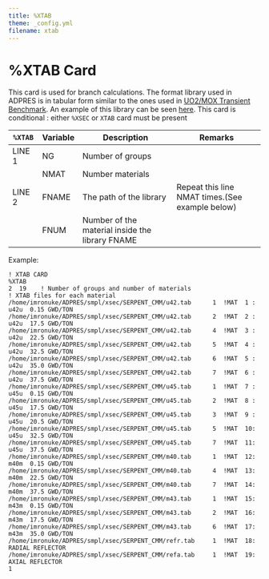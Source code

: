 ```yaml
---
title: %XTAB
theme: _config.yml
filename: xtab
---
```


# %XTAB Card

This card is used for branch calculations. The format library used in ADPRES is in tabular form similar to the ones used in [UO2/MOX Transient Benchmark](https://www.oecd-nea.org/science/wprs/MOX-UOX-transients/benchmark_documents/final_report/mox-uo2-bench.pdf). An example of this library can be seen [here](https://github.com/imronuke/ADPRES/blob/master/smpl/xsec/SERPENT_CMM/m40.tab). This card is conditional : either `%XSEC` or `XTAB` card must be present

| `%XTAB` | Variable | Description | Remarks |
| --- | --- | --- | --- |
| LINE 1 | NG | Number of groups |  |
|        | NMAT | Number materials |
| LINE 2 | FNAME | The path of the library | Repeat  this line NMAT times.(See example below) |
|  | FNUM | Number of the material inside the library FNAME |

Example:
```
! XTAB CARD
%XTAB
2  19    ! Number of groups and number of materials
! XTAB files for each material
/home/imronuke/ADPRES/smpl/xsec/SERPENT_CMM/u42.tab      1  !MAT  1 : u42u  0.15 GWD/TON
/home/imronuke/ADPRES/smpl/xsec/SERPENT_CMM/u42.tab      2  !MAT  2 : u42u  17.5 GWD/TON
/home/imronuke/ADPRES/smpl/xsec/SERPENT_CMM/u42.tab      4  !MAT  3 : u42u  22.5 GWD/TON
/home/imronuke/ADPRES/smpl/xsec/SERPENT_CMM/u42.tab      5  !MAT  4 : u42u  32.5 GWD/TON
/home/imronuke/ADPRES/smpl/xsec/SERPENT_CMM/u42.tab      6  !MAT  5 : u42u  35.0 GWD/TON
/home/imronuke/ADPRES/smpl/xsec/SERPENT_CMM/u42.tab      7  !MAT  6 : u42u  37.5 GWD/TON
/home/imronuke/ADPRES/smpl/xsec/SERPENT_CMM/u45.tab      1  !MAT  7 : u45u  0.15 GWD/TON
/home/imronuke/ADPRES/smpl/xsec/SERPENT_CMM/u45.tab      2  !MAT  8 : u45u  17.5 GWD/TON
/home/imronuke/ADPRES/smpl/xsec/SERPENT_CMM/u45.tab      3  !MAT  9 : u45u  20.5 GWD/TON
/home/imronuke/ADPRES/smpl/xsec/SERPENT_CMM/u45.tab      5  !MAT  10: u45u  32.5 GWD/TON
/home/imronuke/ADPRES/smpl/xsec/SERPENT_CMM/u45.tab      7  !MAT  11: u45u  37.5 GWD/TON
/home/imronuke/ADPRES/smpl/xsec/SERPENT_CMM/m40.tab      1  !MAT  12: m40m  0.15 GWD/TON
/home/imronuke/ADPRES/smpl/xsec/SERPENT_CMM/m40.tab      4  !MAT  13: m40m  22.5 GWD/TON
/home/imronuke/ADPRES/smpl/xsec/SERPENT_CMM/m40.tab      7  !MAT  14: m40m  37.5 GWD/TON
/home/imronuke/ADPRES/smpl/xsec/SERPENT_CMM/m43.tab      1  !MAT  15: m43m  0.15 GWD/TON
/home/imronuke/ADPRES/smpl/xsec/SERPENT_CMM/m43.tab      2  !MAT  16: m43m  17.5 GWD/TON
/home/imronuke/ADPRES/smpl/xsec/SERPENT_CMM/m43.tab      6  !MAT  17: m43m  35.0 GWD/TON
/home/imronuke/ADPRES/smpl/xsec/SERPENT_CMM/refr.tab     1  !MAT  18: RADIAL REFLECTOR
/home/imronuke/ADPRES/smpl/xsec/SERPENT_CMM/refa.tab     1  !MAT  19: AXIAL REFLECTOR
1
```
